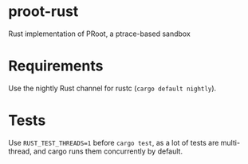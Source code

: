 # proot-rust
Rust implementation of PRoot, a ptrace-based sandbox

# Requirements
Use the nightly Rust channel for rustc (``cargo default nightly``).

# Tests
Use ``RUST_TEST_THREADS=1`` before ``cargo test``, as a lot of tests are multi-thread,
and cargo runs them concurrently by default.